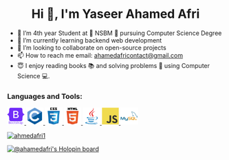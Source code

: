<h1 align="center">Hi 👋, I'm Yaseer Ahamed Afri</h1>

- 👀 I’m 4th year Student at 📍 NSBM 🏫 pursuing Computer Science Degree
- 🌱 I’m currently learning  backend web development
- 💞️ I’m looking to collaborate on open-source projects
- 📫 How to reach me email: ahamedafricontact@gmail.com
- 😇 I enjoy reading books 📚 and solving problems 📝 using Computer Science 💻.

<h3 align="left">Languages and Tools:</h3>
<p align="left"> <a href="https://getbootstrap.com" target="_blank" rel="noreferrer"> <img src="https://raw.githubusercontent.com/devicons/devicon/master/icons/bootstrap/bootstrap-plain-wordmark.svg" alt="bootstrap" width="40" height="40"/> </a> <a href="https://www.cprogramming.com/" target="_blank" rel="noreferrer"> <img src="https://raw.githubusercontent.com/devicons/devicon/master/icons/c/c-original.svg" alt="c" width="40" height="40"/> </a> <a href="https://www.w3schools.com/css/" target="_blank" rel="noreferrer"> <img src="https://raw.githubusercontent.com/devicons/devicon/master/icons/css3/css3-original-wordmark.svg" alt="css3" width="40" height="40"/> </a> <a href="https://www.w3.org/html/" target="_blank" rel="noreferrer"> <img src="https://raw.githubusercontent.com/devicons/devicon/master/icons/html5/html5-original-wordmark.svg" alt="html5" width="40" height="40"/> </a> <a href="https://www.java.com" target="_blank" rel="noreferrer"> <img src="https://raw.githubusercontent.com/devicons/devicon/master/icons/java/java-original.svg" alt="java" width="40" height="40"/> </a> <a href="https://developer.mozilla.org/en-US/docs/Web/JavaScript" target="_blank" rel="noreferrer"> <img src="https://raw.githubusercontent.com/devicons/devicon/master/icons/javascript/javascript-original.svg" alt="javascript" width="40" height="40"/> </a> <a href="https://www.mysql.com/" target="_blank" rel="noreferrer"> <img src="https://raw.githubusercontent.com/devicons/devicon/master/icons/mysql/mysql-original-wordmark.svg" alt="mysql" width="40" height="40"/> </a> </p>

<p align="left"> <a href="https://twitter.com/ahmedafri1" target="blank"><img src="https://img.shields.io/twitter/follow/ahmedafri1?logo=twitter&style=for-the-badge" alt="ahmedafri1" /></a> </p>
   

[![@ahamedafri's Holopin board](https://holopin.io/api/user/board?user=ahamedafri)](https://holopin.io/@ahamedafri)
